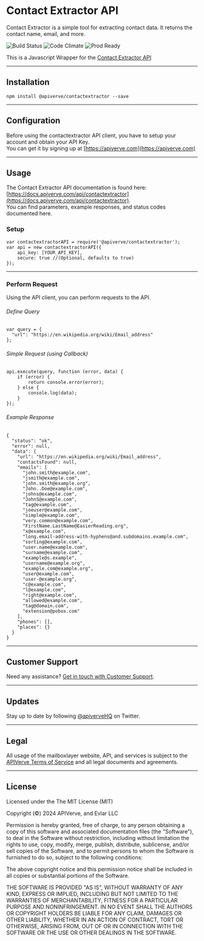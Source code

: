 Contact Extractor API
============

Contact Extractor is a simple tool for extracting contact data. It returns the contact name, email, and more.

![Build Status](https://img.shields.io/badge/build-passing-green)
![Code Climate](https://img.shields.io/badge/maintainability-B-purple)
![Prod Ready](https://img.shields.io/badge/production-ready-blue)

This is a Javascript Wrapper for the [Contact Extractor API](https://apiverve.com/marketplace/api/contactextractor)

---

## Installation
	npm install @apiverve/contactextractor --save

---

## Configuration

Before using the contactextractor API client, you have to setup your account and obtain your API Key.  
You can get it by signing up at [https://apiverve.com](https://apiverve.com)

---

## Usage

The Contact Extractor API documentation is found here: [https://docs.apiverve.com/api/contactextractor](https://docs.apiverve.com/api/contactextractor).  
You can find parameters, example responses, and status codes documented here.

### Setup

```
var contactextractorAPI = require('@apiverve/contactextractor');
var api = new contactextractorAPI({
    api_key: [YOUR_API_KEY],
    secure: true //(Optional, defaults to true)
});
```

---


### Perform Request
Using the API client, you can perform requests to the API.

###### Define Query

```
var query = {
  "url": "https://en.wikipedia.org/wiki/Email_address"
};
```

###### Simple Request (using Callback)

```
api.execute(query, function (error, data) {
    if (error) {
        return console.error(error);
    } else {
        console.log(data);
    }
});
```

###### Example Response

```
{
  "status": "ok",
  "error": null,
  "data": {
    "url": "https://en.wikipedia.org/wiki/Email_address",
    "contactsFound": null,
    "emails": [
      "john.smith@example.com",
      "jsmith@example.com",
      "john.smith@example.org",
      "John..Doe@example.com",
      "johns@example.com",
      "JohnS@example.com",
      "tag@example.com",
      "joeuser@example.com",
      "simple@example.com",
      "very.common@example.com",
      "FirstName.LastName@EasierReading.org",
      "x@example.com",
      "long.email-address-with-hyphens@and.subdomains.example.com",
      "sorting@example.com",
      "user.name@example.com",
      "surname@example.com",
      "example@s.example",
      "username@example.org",
      "example.com@example.org",
      "user@example.com",
      "user-@example.org",
      "c@example.com",
      "l@example.com",
      "right@example.com",
      "allowed@example.com",
      "tag@domain.com",
      "extension@pobox.com"
    ],
    "phones": [],
    "places": {}
  }
}
```

---

## Customer Support

Need any assistance? [Get in touch with Customer Support](https://apiverve.com/contact).

---

## Updates
Stay up to date by following [@apiverveHQ](https://twitter.com/apiverveHQ) on Twitter.

---

## Legal

All usage of the mailboxlayer website, API, and services is subject to the [APIVerve Terms of Service](https://apiverve.com/terms) and all legal documents and agreements.

---

## License
Licensed under the The MIT License (MIT)

Copyright (&copy;) 2024 APIVerve, and Evlar LLC

Permission is hereby granted, free of charge, to any person obtaining a copy of this software and associated documentation files (the "Software"), to deal in the Software without restriction, including without limitation the rights to use, copy, modify, merge, publish, distribute, sublicense, and/or sell copies of the Software, and to permit persons to whom the Software is furnished to do so, subject to the following conditions:

The above copyright notice and this permission notice shall be included in all copies or substantial portions of the Software.

THE SOFTWARE IS PROVIDED "AS IS", WITHOUT WARRANTY OF ANY KIND, EXPRESS OR IMPLIED, INCLUDING BUT NOT LIMITED TO THE WARRANTIES OF MERCHANTABILITY, FITNESS FOR A PARTICULAR PURPOSE AND NONINFRINGEMENT. IN NO EVENT SHALL THE AUTHORS OR COPYRIGHT HOLDERS BE LIABLE FOR ANY CLAIM, DAMAGES OR OTHER LIABILITY, WHETHER IN AN ACTION OF CONTRACT, TORT OR OTHERWISE, ARISING FROM, OUT OF OR IN CONNECTION WITH THE SOFTWARE OR THE USE OR OTHER DEALINGS IN THE SOFTWARE.